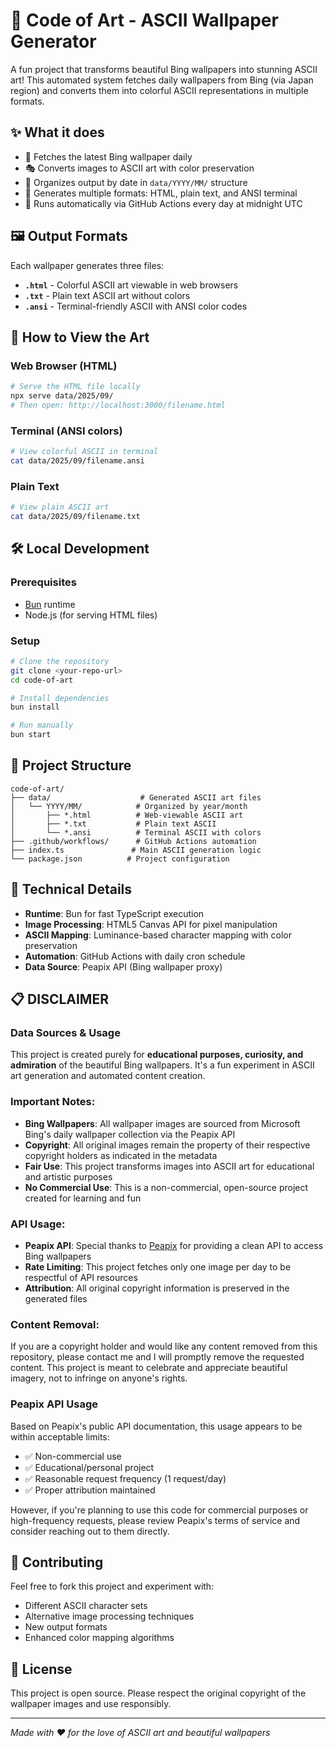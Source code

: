 # 🎨 Code of Art - ASCII Wallpaper Generator

A fun project that transforms beautiful Bing wallpapers into stunning ASCII art! This automated system fetches daily wallpapers from Bing (via Japan region) and converts them into colorful ASCII representations in multiple formats.

## ✨ What it does

- 🌅 Fetches the latest Bing wallpaper daily
- 🎭 Converts images to ASCII art with color preservation
- 📁 Organizes output by date in `data/YYYY/MM/` structure
- 🌈 Generates multiple formats: HTML, plain text, and ANSI terminal
- 🤖 Runs automatically via GitHub Actions every day at midnight UTC

## 🖼️ Output Formats

Each wallpaper generates three files:

- **`.html`** - Colorful ASCII art viewable in web browsers
- **`.txt`** - Plain text ASCII art without colors
- **`.ansi`** - Terminal-friendly ASCII with ANSI color codes

## 🚀 How to View the Art

### Web Browser (HTML)
```bash
# Serve the HTML file locally
npx serve data/2025/09/
# Then open: http://localhost:3000/filename.html
```

### Terminal (ANSI colors)
```bash
# View colorful ASCII in terminal
cat data/2025/09/filename.ansi
```

### Plain Text
```bash
# View plain ASCII art
cat data/2025/09/filename.txt
```

## 🛠️ Local Development

### Prerequisites
- [Bun](https://bun.sh/) runtime
- Node.js (for serving HTML files)

### Setup
```bash
# Clone the repository
git clone <your-repo-url>
cd code-of-art

# Install dependencies
bun install

# Run manually
bun start
```

## 📂 Project Structure

```
code-of-art/
├── data/                    # Generated ASCII art files
│   └── YYYY/MM/            # Organized by year/month
│       ├── *.html          # Web-viewable ASCII art
│       ├── *.txt           # Plain text ASCII
│       └── *.ansi          # Terminal ASCII with colors
├── .github/workflows/      # GitHub Actions automation
├── index.ts               # Main ASCII generation logic
└── package.json          # Project configuration
```

## 🔧 Technical Details

- **Runtime**: Bun for fast TypeScript execution
- **Image Processing**: HTML5 Canvas API for pixel manipulation
- **ASCII Mapping**: Luminance-based character mapping with color preservation
- **Automation**: GitHub Actions with daily cron schedule
- **Data Source**: Peapix API (Bing wallpaper proxy)

## 📋 DISCLAIMER

### Data Sources & Usage

This project is created purely for **educational purposes, curiosity, and admiration** of the beautiful Bing wallpapers. It's a fun experiment in ASCII art generation and automated content creation.

### Important Notes:

- **Bing Wallpapers**: All wallpaper images are sourced from Microsoft Bing's daily wallpaper collection via the Peapix API
- **Copyright**: All original images remain the property of their respective copyright holders as indicated in the metadata
- **Fair Use**: This project transforms images into ASCII art for educational and artistic purposes
- **No Commercial Use**: This is a non-commercial, open-source project created for learning and fun

### API Usage:

- **Peapix API**: Special thanks to [Peapix](https://peapix.com/) for providing a clean API to access Bing wallpapers
- **Rate Limiting**: This project fetches only one image per day to be respectful of API resources
- **Attribution**: All original copyright information is preserved in the generated files

### Content Removal:

If you are a copyright holder and would like any content removed from this repository, please contact me and I will promptly remove the requested content. This project is meant to celebrate and appreciate beautiful imagery, not to infringe on anyone's rights.

### Peapix API Usage

Based on Peapix's public API documentation, this usage appears to be within acceptable limits:
- ✅ Non-commercial use
- ✅ Educational/personal project
- ✅ Reasonable request frequency (1 request/day)
- ✅ Proper attribution maintained

However, if you're planning to use this code for commercial purposes or high-frequency requests, please review Peapix's terms of service and consider reaching out to them directly.

## 🤝 Contributing

Feel free to fork this project and experiment with:
- Different ASCII character sets
- Alternative image processing techniques
- New output formats
- Enhanced color mapping algorithms

## 📄 License

This project is open source. Please respect the original copyright of the wallpaper images and use responsibly.

---

*Made with ❤️ for the love of ASCII art and beautiful wallpapers*
